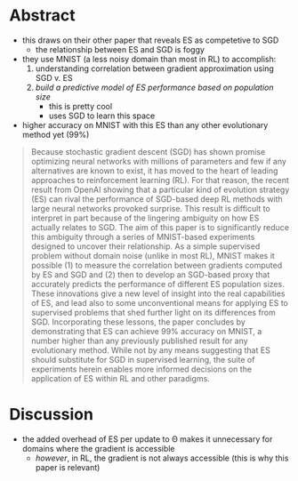 
# Abstract

*   this draws on their other paper that reveals ES as competetive to SGD
	*   the relationship between ES and SGD is foggy
*   they use MNIST (a less noisy domain than most in RL) to accomplish:
	1.  understanding correlation between gradient approximation using SGD v.
		ES
	2.  _build a predictive model of ES performance based on population size_
		*   this is pretty cool
		*   uses SGD to learn this space
*   higher accuracy on MNIST with this ES than any other evolutionary method
	yet (99%)

> Because stochastic gradient descent (SGD) has shown promise optimizing
neural networks with millions of parameters and few if any alternatives are
known to exist, it has moved to the heart of leading approaches to
reinforcement learning (RL). For that reason, the recent result from OpenAI
showing that a particular kind of evolution strategy (ES) can rival the
performance of SGD-based deep RL methods with large neural networks provoked
surprise. This result is difficult to interpret in part because of the
lingering ambiguity on how ES actually relates to SGD. The aim of this paper
is to significantly reduce this ambiguity through a series of MNIST-based
experiments designed to uncover their relationship. As a simple supervised
problem without domain noise (unlike in most RL), MNIST makes it possible (1)
to measure the correlation between gradients computed by ES and SGD and (2)
then to develop an SGD-based proxy that accurately predicts the performance of
different ES population sizes. These innovations give a new level of insight
into the real capabilities of ES, and lead also to some unconventional means
for applying ES to supervised problems that shed further light on its
differences from SGD. Incorporating these lessons, the paper concludes by
demonstrating that ES can achieve 99% accuracy on MNIST, a number higher than
any previously published result for any evolutionary method. While not by any
means suggesting that ES should substitute for SGD in supervised learning, the
suite of experiments herein enables more informed decisions on the application
of ES within RL and other paradigms.

# Discussion

*   the added overhead of ES per update to Θ makes it unnecessary for domains
	where the gradient is accessible
	*   _however_, in RL, the gradient is not always accessible (this is why this
		paper is relevant)
